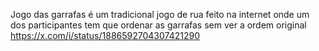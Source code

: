 Jogo das garrafas é um tradicional jogo de rua feito na internet onde um dos participantes tem que ordenar as garrafas sem ver a ordem original
https://x.com/i/status/1886592704307421290 

